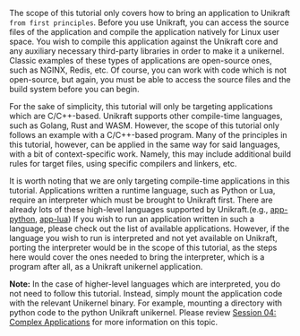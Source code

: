The scope of this tutorial only covers how to bring an application to Unikraft `from first principles`.
Before you use Unikraft, you can access the source files of the application and compile the application natively for Linux user space.
You wish to compile this application against the Unikraft core and any auxiliary necessary third-party libraries in order to make it a unikernel.
Classic examples of these types of applications are open-source ones, such as NGINX, Redis, etc.
Of course, you can work with code which is not open-source, but again, you must be able to access the source files and the build system before you can begin.

For the sake of simplicity, this tutorial will only be targeting applications which are C/C++-based.
Unikraft supports other compile-time languages, such as Golang, Rust and WASM.
However, the scope of this tutorial only follows an example with a C/C++-based program.
Many of the principles in this tutorial, however, can be applied in the same way for said languages, with a bit of context-specific work.
Namely, this may include additional build rules for target files, using specific compilers and linkers, etc.

It is worth noting that we are only targeting compile-time applications in this tutorial.
Applications written a runtime language, such as Python or Lua, require an interpreter which must be brought to Unikraft first.
There are already lots of these high-level languages supported by Unikraft.(e.g., [app-python](https://github.com/unikraft/app-python3/), [app-lua](https://github.com/unikraft/app-lua))
If you wish to run an application written in such a language, please check out the list of available applications.
However, if the language you wish to run is interpreted and not yet available on Unikraft, porting the interpreter would be in the scope of this tutorial, as the steps here would cover the ones needed to bring the interpreter, which is a program after all, as a Unikraft unikernel application.

**Note:** In the case of higher-level languages which are interpreted, you do not need to follow this tutorial.
Instead, simply mount the application code with the relevant Unikernel binary.
For example, mounting a directory with python code to the python Unikraft unikernel.
Please review [Session 04: Complex Applications](/community/hackathons/usoc22/complex-applications/) for more information on this topic.
